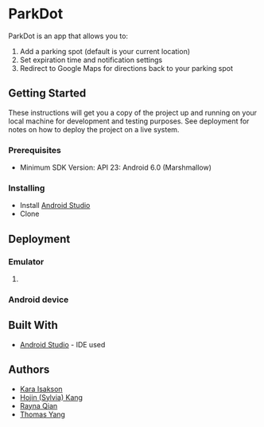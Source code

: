 # ParkDot

ParkDot is an app that allows you to:

1. Add a parking spot (default is your current location)
2. Set expiration time and notification settings
3. Redirect to Google Maps for directions back to your parking spot

## Getting Started

These instructions will get you a copy of the project up and running on your local machine for development and testing purposes. See deployment for notes on how to deploy the project on a live system.

### Prerequisites

* Minimum SDK Version: API 23: Android 6.0 (Marshmallow)

### Installing

* Install [Android Studio](https://developer.android.com/studio/index.html)
* Clone 

## Deployment

### Emulator

1. 

### Android device

## Built With

* [Android Studio](https://developer.android.com/studio/index.html) - IDE used

## Authors

* [Kara Isakson](https://github.com/kisakson)
* [Hojin (Sylvia) Kang](https://github.com/hojinskang)
* [Rayna Qian](https://github.com/raynaqian)
* [Thomas Yang](https://github.com/Seiashun)
